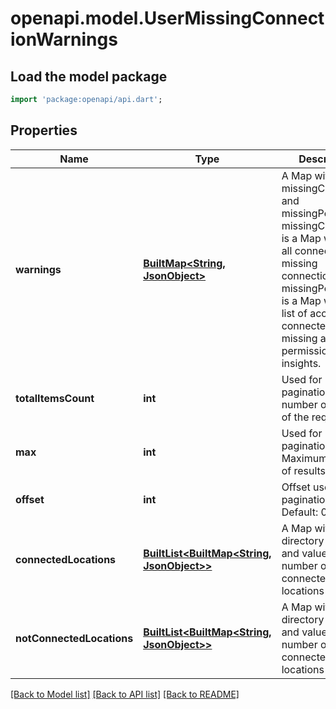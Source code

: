 # openapi.model.UserMissingConnectionWarnings

## Load the model package
```dart
import 'package:openapi/api.dart';
```

## Properties
Name | Type | Description | Notes
------------ | ------------- | ------------- | -------------
**warnings** | [**BuiltMap&lt;String, JsonObject&gt;**](JsonObject.md) | A Map with keys as missingConnection and missingPermission.  missingConnection is a Map with list of all connections missing connection.  missingPermission is a Map with the list of accounts connected, but missing a required permission for insights. | [optional] 
**totalItemsCount** | **int** | Used for pagination. Total number of results of the request | [optional] 
**max** | **int** | Used for pagination. Maximum number of results per page | [optional] 
**offset** | **int** | Offset used for pagination. Default: 0 | [optional] 
**connectedLocations** | [**BuiltList&lt;BuiltMap&lt;String, JsonObject&gt;&gt;**](BuiltMap.md) | A Map with key as directory types and values the number of connected locations | [optional] 
**notConnectedLocations** | [**BuiltList&lt;BuiltMap&lt;String, JsonObject&gt;&gt;**](BuiltMap.md) | A Map with key as directory types and values the number of not connected locations | [optional] 

[[Back to Model list]](../README.md#documentation-for-models) [[Back to API list]](../README.md#documentation-for-api-endpoints) [[Back to README]](../README.md)



